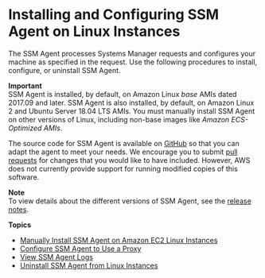 # Installing and Configuring SSM Agent on Linux Instances<a name="sysman-install-ssm-agent"></a>

The SSM Agent processes Systems Manager requests and configures your machine as specified in the request\. Use the following procedures to install, configure, or uninstall SSM Agent\.

**Important**  
SSM Agent is installed, by default, on Amazon Linux *base* AMIs dated 2017\.09 and later\. SSM Agent is also installed, by default, on Amazon Linux 2 and Ubuntu Server 18\.04 LTS AMIs\.
You must manually install SSM Agent on other versions of Linux, including non\-base images like *Amazon ECS\-Optimized AMIs*\.

The source code for SSM Agent is available on [GitHub](https://github.com/aws/amazon-ssm-agent) so that you can adapt the agent to meet your needs\. We encourage you to submit [pull requests](https://github.com/aws/amazon-ssm-agent/blob/master/CONTRIBUTING.md) for changes that you would like to have included\. However, AWS does not currently provide support for running modified copies of this software\.

**Note**  
To view details about the different versions of SSM Agent, see the [release notes](https://github.com/aws/amazon-ssm-agent/blob/master/RELEASENOTES.md)\.

**Topics**
+ [Manually Install SSM Agent on Amazon EC2 Linux Instances](sysman-manual-agent-install.md)
+ [Configure SSM Agent to Use a Proxy](sysman-proxy-with-ssm-agent.md)
+ [View SSM Agent Logs](sysman-agent-logs.md)
+ [Uninstall SSM Agent from Linux Instances](sysman-uninstall-agent.md)
